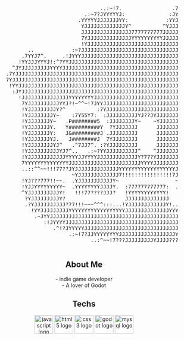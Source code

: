 <div align="center">

  <pre>
                                   ..:~!7.                .7!~:..                                   
                              .:~7?JYYYYYJ:              :JYYYYYJ?7~:.                              
                            .YYYYYJJJJJJJYY:            :YYJJJJJJJYYYYY.                            
                             YJJJJJJJJJJJJJY^          ^YJJJJJJJJJJJJJY                             
                             JJJJJJJJJJJJJJJJ7777777777JJJJJJJJJJJJJJJJ                             
                             7YJJJJJJJJJJJJJJYYYYYYYYYYJJJJJJJJJJJJJJY7                             
                             !YJJJJJJJJJJJJJJJJJJJJJJJJJJJJJJJJJJJJJJY!                             
            ..            :~?JJJJJJJJJJJJJJJJJJJJJJJJJJJJJJJJJJJJJJJJJJ?!:            ..            
          .7YYJ7^.     .!JYYYJJJJJJJJJJJJJJJJJJJJJJJJJJJJJJJJJJJJJJJJJJYYYJ!.     .^7JYY7.          
         !YYJJJYYYJ!:^?YYJJJJJJJJJJJJJJJJJJJJJJJJJJJJJJJJJJJJJJJJJJJJJJJJJJYY?^:!JYYYJJJYY!         
       ^JYJJJJJJJJJYYYYJJJJJJJJJJJJJJJJJJJJJJJJJJJJJJJJJJJJJJJJJJJJJJJJJJJJJJYYYYJJJJJJJJJYJ^       
     .7YJJJJJJJJJJJJJJJJJJJJJJJJJJJJJJJJJJJJJJJJJJJJJJJJJJJJJJJJJJJJJJJJJJJJJJJJJJJJJJJJJJJJY7.     
     7YJJJJJJJJJJJJJJJJJJJJJJJJJJJJJJJJJJJJJJJJJJJJJJJJJJJJJJJJJJJJJJJJJJJJJJJJJJJJJJJJJJJJJJY7     
      !YYJJJJJJJJJJJJJJJJJJJJJJJJJJJJJJJJJJJJJJJJJJJJJJJJJJJJJJJJJJJJJJJJJJJJJJJJJJJJJJJJJJYY!      
       :JYJJJJJJJJJJJJJJJJJJJJJJJJJJJJJJJJJJJJJJJJJJJJJJJJJJJJJJJJJJJJJJJJJJJJJJJJJJJJJJJJYJ:       
         !JJJJJJJJJJJJJJJYYYYYYYYJJJJJJJJJJJJJJJJJJJJJJJJJJJJJJJJJJYYYYYYYYJJJJJJJJJJJJJJJ!         
          7YJJJJJJJJJJYYJ?!~^^~!7JYYJJJJJJJJJJJJJJJJJJJJJJJJJJJJYYJ7!~^^~!?JYYJJJJJJJJJJY7          
          !YJJJJJJJJJY?^          :7YJJJJJJJJJJJJJJJJJJJJJJJJJJY7:          ^?YJJJJJJJJJY!          
          !YJJJJJJJJY~    :7Y55Y7:  :JJJJJJJJJJYJ??JYJJJJJJJJJJ:  :7Y55Y7:    ~YJJJJJJJJY!          
          !YJJJJJJJY~   .P########5  :JJJJJJJJY~    ~YJJJJJJJJ:  5########P.   ~YJJJJJJJY!          
          !YJJJJJJJY.   Y##########Y  ?YJJJJJJJ      JJJJJJJY?  Y##########Y   .YJJJJJJJY!          
          !YJJJJJJJY:   J&#########J .JJJJJJJJJ      JJJJJJJJJ. J#########&J   :YJJJJJJJY!          
          !YJJJJJJJYJ.   J########J  7YJJJJJJJJ      JJJJJJJJY7  J########J   .JYJJJJJJJY!          
          !YJJJJJJJJYJ^   .^7JJ7^. :?YJJJJJJJJJ      JJJJJJJJJY?: .^7JJ7^.   ^JYJJJJJJJJY!          
          !YJJJJJJJJJJYJ7^..   .:~?YYJJJJJJJJJJ^    ^JJJJJJJJJJYY?~:.   ..^7JYJJJJJJJJJJY!          
          !YJJJJJJJJJJJJYYYYJJYYYYJJJJJJJJJJJJJY?77?YJJJJJJJJJJJJJYYYYJJYYYYJJJJJJJJJJJJY!          
          7YYYYYYYYYYYYYYJJJJJJJJJJJJJJJJJJJJJJJYYYYJJJJJJJJJJJJJJJJJJJJJJJYYYYYYYYYYYYYY7          
          ..::^^~~!!!77??JYJJJJJJJJJJJJJJYYYYYYYYYYYYYYYYYYJJJJJJJJJJJJJJYJ??77!!!~~^^::..          
                          ~YJJJJJJJJJJJJJ7!!!!!!!!!!!!!!!!7JJJJJJJJJJJJJY~                          
          !YJ???777!!~~.  .YJJJJJJJJJJJY~                  ~YJJJJJJJJJJJY.  .~~!!777???JY!          
          !YJJYYYYYYYYY~  .YYYYYYYYJJJJY.  :777777777777:  .YJJJJYYYYYYYY.  ~YYYYYYYYYJJY!          
          ^YJJJJJJJJJJY!   !!!77????JJJ?   !YYYYYYYYYYYY!   ?JJJ????777!!   !YJJJJJJJJJJY^          
           ?YJJJJJJJJJY?                   JJJJJJJJJJJJJJ                   ?YJJJJJJJJJY?           
           .?YJJJJJJJJJJ?77!!!~~~^^^:::...!YJJJJJJJJJJJJY!...:::^^^~~~!!!77?JJJJJJJJJJY?.           
             !YYJJJJJJJJJYYYYYYYYYYYYYYYYYYJJJJJJJJJJJJJJYYYYYYYYYYYYYYYYYYJJJJJJJJJYY!             
              .~JYYJJJJJJJJJJJJJJJJJJJJJJJJJJJJJJJJJJJJJJJJJJJJJJJJJJJJJJJJJJJJJJYYJ~.              
                 :!JYYYYJJJJJJJJJJJJJJJJJJJJJJJJJJJJJJJJJJJJJJJJJJJJJJJJJJJJYYYYJ!:                 
                    .^!?JYYYYYJJJJJJJJJJJJJJJJJJJJJJJJJJJJJJJJJJJJJJJJYYYYYJ?!^.                    
                         .:~!7?JJYYYYYYYYJJJJJJJJJJJJJJJJJJYYYYYYYYJJ?7!~:.                         
                                ..:^~~!7???JJJJJJJJJYJJJJ???7!~~^::.      
  </pre>

</div>

<h2 align="center">About Me</h2>

<p align="center">- indie game developer<br>- A lover of Godot</p>

<h2 align="center">Techs</h2>

<div align="center">
  <img src="https://cdn.simpleicons.org/javascript/F7DF1E" height="50" alt="javascript logo"  />
  <img src="https://cdn.simpleicons.org/html5/E34F26" height="50" alt="html5 logo"  />
  <img src="https://cdn.simpleicons.org/css3/1572B6" height="50" alt="css3 logo"  />
  <img src="https://cdn.simpleicons.org/godotengine/478CBF" height="50" alt="godot logo"  />
  <img src="https://skillicons.dev/icons?i=mysql" height="50" alt="mysql logo"  />
</div>
